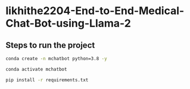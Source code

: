 # likhithe2204-End-to-End-Medical-Chat-Bot-using-Llama-2

## Steps to run the project 

```bash
conda create -n mchatbot python=3.8 -y
```

``` bash
conda activate mchatbot
```
``` bash
pip install -r requirements.txt
```